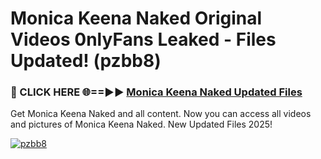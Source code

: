 # Monica Keena Naked Original Videos 0nlyFans Leaked - Files Updated! (pzbb8)

<h3>🔴 CLICK HERE 🌐==►► <a href="https://tinyurl.com/yckcrads" rel="nofollow">Monica Keena Naked Updated Files</a></h3>

Get Monica Keena Naked and all content. Now you can access all videos and pictures of Monica Keena Naked. New Updated Files 2025!

[![pzbb8](https://i.imgur.com/hpKpOFt.gif)](https://tinyurl.com/yckcrads)

